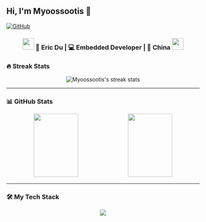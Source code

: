 ## Hi, I'm Myoossootis 👋

[![GitHub](https://img.shields.io/badge/dynamic/json?logo=github&label=GitHub&labelColor=495867&color=495867&query=%24.data.totalSubs&url=https%3A%2F%2Fapi.spencerwoo.com%2Fsubstats%2F%3Fsource%3Dgithub%26queryKey%3Dhayschan&style=flat-square)](https://github.com/Myoossootis)



<div align="center">
<h3><img src="https://media.giphy.com/media/WUlplcMpOCEmTGBtBW/giphy.gif" width="30"> 🧑 Eric Du | 💻 Embedded Developer | 🌹 China  
  <img src="https://media.giphy.com/media/WUlplcMpOCEmTGBtBW/giphy.gif" width="30"></h3>
</div>


### 🔥 Streak Stats
<p align="center">
  <img src="https://github-readme-streak-stats.herokuapp.com/?user=Myoossootis&theme=dark&hide_border=true&background=0D1117" alt="Myoossootis's streak stats"/>
</p>

---

### 📊 GitHub Stats
<p align="center">
  <img height="165" width="48%" src="https://github-readme-stats.vercel.app/api?username=Myoossootis&show_icons=true&theme=transparent&hide_border=true" />
  <img height="165" width="48%" src="https://github-readme-stats.vercel.app/api/top-langs/?username=Myoossootis&layout=compact&theme=transparent&hide_border=true&langs_count=8" />
</p>

---

### 🛠️ My Tech Stack
<p align="center">
  <img src="https://skillicons.dev/icons?i=c,cpp,cs,css,py,arduino,git,vscode,visualstudio" />
</p>

